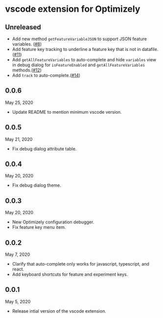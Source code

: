 # vscode extension for Optimizely

## Unreleased
 - Add new method `getFeatureVariableJSON` to support JSON feature variables. ([#8](https://github.com/optimizely/optimizely-vscode/pull/8))
 - Add feature key tracking to underline a feature key that is not in datafile.([#11](https://github.com/optimizely/optimizely-vscode/pull/11))
 - Add `getAllFeatureVariables` to auto-complete and hide `variables` view in debug dialog for `isFeatureEnabled` and `getAllFeatureVariables` methods.([#12](https://github.com/optimizely/optimizely-vscode/pull/12))
 - Add `track` to auto-complete.([#14](https://github.com/optimizely/optimizely-vscode/pull/14))

## 0.0.6
May 25, 2020
 - Update README to mention minimum vscode version.

## 0.0.5
May 21, 2020
 - Fix debug dialog attribute table.  

## 0.0.4
May 20, 2020
 - Fix debug dialog theme.  

## 0.0.3
May 20, 2020
 - New Optimizely configuration debugger.
 - Fix feature key menu item.  

## 0.0.2
May 7, 2020
 - Clarify that auto-complete only works for javascript, typescript, and react.
 - Add keyboard shortcuts for feature and experiment keys.  

## 0.0.1
May 5, 2020
 - Release intial version of the vscode extension.

